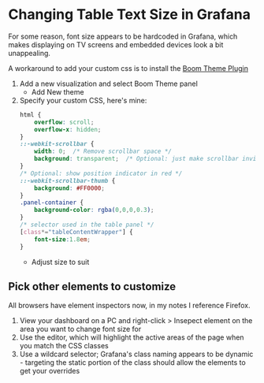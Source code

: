 # Changing Table Text Size in Grafana 
For some reason, font size appears to be hardcoded in Grafana, which makes displaying on TV screens and embedded devices look a bit unappealing.

A workaround to add your custom css is to install the [Boom Theme Plugin](https://grafana.com/grafana/plugins/yesoreyeram-boomtheme-panel/)

1. Add a new visualization and select Boom Theme panel
    - Add New theme
2. Specify your custom CSS, here's mine:
    ```css
    html {
        overflow: scroll;
        overflow-x: hidden;
    }
    ::-webkit-scrollbar {
        width: 0;  /* Remove scrollbar space */
        background: transparent;  /* Optional: just make scrollbar invisible */
    }
    /* Optional: show position indicator in red */
    ::-webkit-scrollbar-thumb {
        background: #FF0000;
    }
    .panel-container {
        background-color: rgba(0,0,0,0.3);
    }
    /* selector used in the table panel */
    [class*="tableContentWrapper"] {
        font-size:1.8em;
    }
    ```
    - Adjust size to suit


## Pick other elements to customize
All browsers have element inspectors now, in my notes I reference Firefox.
1. View your dashboard on a PC and right-click > Insepect element on the area you want to change font size for
2. Use the editor, which will highlight the active areas of the page when you match the CSS classes
3. Use a wildcard selector; Grafana's class naming appears to be dynamic - targeting the static portion of the class should allow the elements to get your overrides
